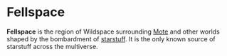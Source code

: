 # Fellspace

**Fellspace** is the region of Wildspace surrounding [Mote](../../mote) and other worlds shaped by the bombardment of [starstuff](../../artifacts/starstuff.md). It is the only known source of starstuff across the multiverse.
